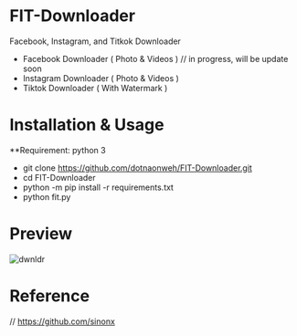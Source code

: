 # FIT-Downloader

Facebook, Instagram, and Titkok Downloader

- Facebook Downloader ( Photo & Videos ) // in progress, will be update soon 
- Instagram Downloader ( Photo & Videos )
- Tiktok Downloader ( With Watermark )

# Installation & Usage
**Requirement: python 3

- git clone https://github.com/dotnaonweh/FIT-Downloader.git
- cd FIT-Downloader
- python -m pip install -r requirements.txt
- python fit.py

# Preview


![dwnldr](https://user-images.githubusercontent.com/49785290/133937483-9f698533-7f44-4c5c-bb9d-38fe2141bd0b.PNG)


# Reference

// https://github.com/sinonx
